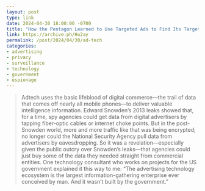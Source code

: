```yaml
---
layout: post
type: link
date: 2024-04-30 18:00:00 -0700
title: "How the Pentagon Learned to Use Targeted Ads to Find Its Targets—and Vladimir Putin"
link: https://archive.ph/Hu2ay
permalink: /post/2024/04/30/ad-tech
categories: 
- advertising
- privacy
- surveillance
- technology
- government
- espionage
---
```

<blockquote>Adtech uses the basic lifeblood of digital commerce—the trail of data that comes off nearly all mobile phones—to deliver valuable intelligence information. Edward Snowden’s 2013 leaks showed that, for a time, spy agencies could get data from digital advertisers by tapping fiber-optic cables or internet choke points. But in the post-Snowden world, more and more traffic like that was being encrypted; no longer could the National Security Agency pull data from advertisers by eavesdropping. So it was a revelation—especially given the public outcry over Snowden’s leaks—that agencies could just buy some of the data they needed straight from commercial entities. One technology consultant who works on projects for the US government explained it this way to me: “The advertising technology ecosystem is the largest information-gathering enterprise ever conceived by man. And it wasn’t built by the government.”</blockquote>